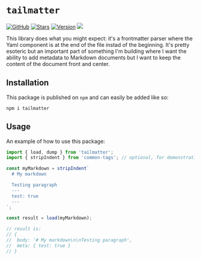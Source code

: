 # `tailmatter`

[![GitHub][github-badge]][github]
[![Stars][]][github]
[![Version][]][npm]
![][size]

[github]: https://github.com/zacharytamas/tailmatter
[github-badge]: https://flat.badgen.net/badge/-/github?icon=github&label
[stars]: https://badgen.net/github/stars/zacharytamas/tailmatter
[version]: https://flat.badgen.net/npm/v/tailmatter
[npm]: https://npmjs.com/package/tailmatter
[size]: https://flat.badgen.net/bundlephobia/minzip/tailmatter

This library does what you might expect: it's a frontmatter parser where the Yaml
component is at the end of the file instad of the beginning. It's pretty esoteric but an
important part of something I'm building where I want the ability to add metadata to
Markdown documents but I want to keep the content of the document front and center.

## Installation

This package is published on `npm` and can easily be added like so:

    npm i tailmatter

## Usage

An example of how to use this package:

```javascript
import { load, dump } from 'tailmatter';
import { stripIndent } from 'common-tags'; // optional, for demonstration

const myMarkdown = stripIndent`
  # My markdown

  Testing paragraph
  ---
  test: true
  ---
`;

const result = load(myMarkdown);

// result is:
// {
//  body: '# My markdown\n\nTesting paragraph',
//  meta: { test: true }
// }
```
